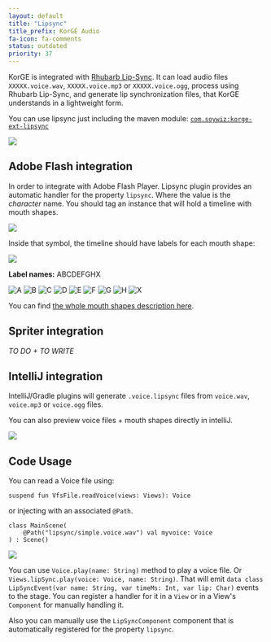 ```yaml
---
layout: default
title: "Lipsync"
title_prefix: KorGE Audio
fa-icon: fa-comments
status: outdated
priority: 37
---
```


KorGE is integrated with [Rhubarb Lip-Sync](https://github.com/DanielSWolf/rhubarb-lip-sync).
It can load audio files `XXXXX.voice.wav`, `XXXXX.voice.mp3` or `XXXXX.voice.ogg`,
process using Rhubarb Lip-Sync, and generate lip synchronization files, that KorGE understands in a lightweight form.

You can use lipsync just including the maven module: [`com.soywiz:korge-ext-lipsync`](https://github.com/soywiz/korge/tree/master/korge-ext-lipsync)

[![](/korge/lipsync/sample.jpg)](https://www.youtube.com/watch?v=OX_K387EKoI)

## Adobe Flash integration

In order to integrate with Adobe Flash Player. Lipsync plugin provides an automatic handler for the property `lipsync`. Where the value is the *character* name.
You should tag an instance that will hold a timeline with mouth shapes.

![](/korge/lipsync/flash1.png)

Inside that symbol, the timeline should have labels for each mouth shape:

![](/korge/lipsync/flash2.png)

**Label names:** ABCDEFGHX

![A](/korge/lipsync/ken-A.png)
![B](/korge/lipsync/ken-B.png)
![C](/korge/lipsync/ken-C.png)
![D](/korge/lipsync/ken-D.png)
![E](/korge/lipsync/ken-E.png)
![F](/korge/lipsync/ken-F.png)
![G](/korge/lipsync/ken-G.png)
![H](/korge/lipsync/ken-H.png)
![X](/korge/lipsync/ken-X.png)

You can find [the whole mouth shapes description here](https://github.com/DanielSWolf/rhubarb-lip-sync#mouth-shapes).

## Spriter integration

*TO DO + TO WRITE*

## IntelliJ integration

IntelliJ/Gradle plugins will generate `.voice.lipsync` files from `voice.wav`, `voice.mp3` or `voice.ogg` files.

You can also preview voice files + mouth shapes directly in intelliJ.

![](/audio/lipsync/lipsync-preview.png)

## Code Usage

You can read a Voice file using:

```
suspend fun VfsFile.readVoice(views: Views): Voice
```

or injecting with an associated `@Path`.

```
class MainScene(
	@Path("lipsync/simple.voice.wav") val myvoice: Voice
) : Scene()
```

![](/audio/lipsync/code1.png)

You can use `Voice.play(name: String)` method to play a voice file.
Or `Views.lipSync.play(voice: Voice, name: String)`.
That will emit `data class LipSyncEvent(var name: String, var timeMs: Int, var lip: Char)` events to the stage. You can register a handler for it in a `View` or in a View's `Component` for manually handling it.

Also you can manually use the `LipSyncComponent` component that is automatically registered for the property `lipsync`.
